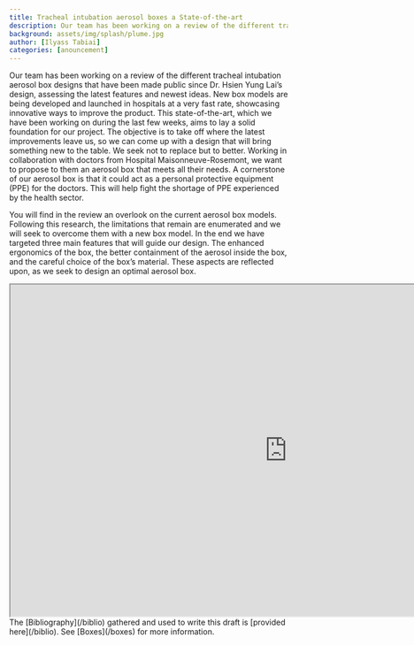 ```yaml
---
title: Tracheal intubation aerosol boxes a State-of-the-art
description: Our team has been working on a review of the different tracheal intubation aerosol box designs that have been made public since Dr. Hsien Yung Lai’s design, assessing the latest features and newest ideas. This state-of-the-art, which we have been working on during the last few weeks, aims to lay a solid foundation for our project.
background: assets/img/splash/plume.jpg
author: [Ilyass Tabiai]
categories: [anouncement]
---
```


Our team has been working on a review of the different tracheal intubation aerosol box designs that have been made public since Dr. Hsien Yung Lai’s design, assessing the latest features and newest ideas. New box models are being developed and launched in hospitals at a very fast rate, showcasing innovative ways to improve the product.  This state-of-the-art, which we have been working on during the last few weeks, aims to lay a solid foundation for our project. The objective is to take off where the latest improvements leave us, so we can come up with a design that will bring something new to the table. We seek not to replace but to better. Working in collaboration with doctors from Hospital Maisonneuve-Rosemont, we want to propose to them an aerosol box that meets all their needs. A cornerstone of our aerosol box is that it could act as a personal protective equipment (PPE) for the doctors. This will help fight the shortage of PPE experienced by the health sector. 

You will find in the review an overlook on the current aerosol box models. Following this research, the limitations that remain are enumerated and we will seek to overcome them with a new box model. In the end we have targeted three main features that will guide our design. The enhanced ergonomics of the box, the better containment of the aerosol inside the box, and the careful choice of the box’s material. These aspects are reflected upon, as we seek to design an optimal aerosol box. 

<center>
<iframe src="https://docs.google.com/document/d/e/2PACX-1vSH4ta1g5HEDb4WStKf1OK12sYJ50IZA7QaGyHb6YTKX5E7HYFOHDD6Y6F8nEzE1zLTC86OYaVEEEwX/pub?embedded=true" width="1000" height="600"></iframe>
</center>
The [Bibliography](/biblio) gathered and used to write this draft is [provided here](/biblio). 
See [Boxes](/boxes) for more information.